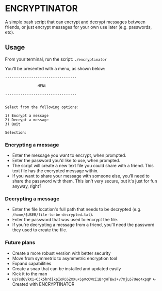 # ENCRYPTINATOR

A simple bash script that can encrypt and decrypt messages between friends, or just encrypt messages for your own use later (e.g. passwords, etc). 

## Usage

From your terminal, run the script: `./encryptinator`

You'll be presented with a menu, as shown below:

```
---------------------------------

               MENU

---------------------------------


Select from the following options: 

1) Encrypt a message
2) Decrypt a message
3) Quit

Selection: 
```

### Encrypting a message

- Enter the message you want to encrypt, when prompted.
- Enter the password you'd like to use, when prompted.
- The script will create a new text file you could share with a friend. This text file has the encrypted message within.
- If you want to share your message with someone else, you'll need to share the password with them. This isn't very secure, but it's just for fun anyway, right? 

### Decrypting a message

- Enter the file location's full path that needs to be decrypted (e.g. `/home/$USER/file-to-be-decrypted.txt`).
- Enter the password that was used to encrypt the file.
- If you're decrypting a message from a friend, you'll need the password they used to create the file.

### Future plans

- Create a more robust version with better security
- Move from symmetric to asymmetric encryption tool
- Expand capabilities
- Create a snap that can be installed and updated easily
- Kick it to the man
- `U2FsdGVkX1+C3k5hrdikpIoRCGZXXu+SpVcOWcI1BrgWTBwJ+v7mjL67Ueq4xpqP` <- Created with ENCRYPTINATOR
